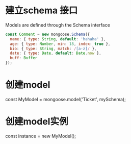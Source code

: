 # 建立schema 接口
Models are defined through the Schema interface
```js
const Comment = new mongoose.Schema({
  name: { type: String, default: 'hahaha' },
  age: { type: Number, min: 18, index: true },
  bio: { type: String, match: /[a-z]/ },
  date: { type: Date, default: Date.now },
  buff: Buffer
});
```

# 创建model
const MyModel = mongoose.model('Ticket', mySchema);

# 创建model实例
const instance = new MyModel();